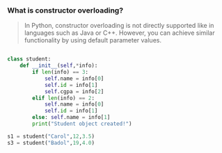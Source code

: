 ### What is constructor overloading?
>In Python, constructor overloading is not directly supported like in languages such as Java or C++. However, you can achieve similar functionality by using default parameter values. 


```python

class student:
    def __init__(self,*info):
        if len(info) == 3:
            self.name = info[0]
            self.id = info[1]
            self.cgpa = info[2]
        elif len(info) == 2:
            self.name = info[0]
            self.id = info[1]
        else: self.name = info[1]
        print("Student object created!")

s1 = student("Carol",12,3.5)
s3 = student("Badol",19,4.0)
```